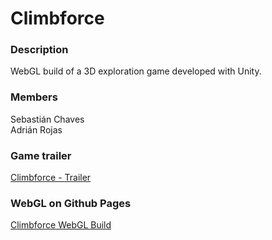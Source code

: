 # Climbforce

### Description

WebGL build of a 3D exploration game developed with Unity.

### Members

Sebastián Chaves\
Adrián Rojas

### Game trailer

[Climbforce - Trailer](https://youtu.be/a42YOoTzPwk)

### WebGL on Github Pages

[Climbforce WebGL Build](https://arojas00.github.io/Climbforce-WebGL/)
